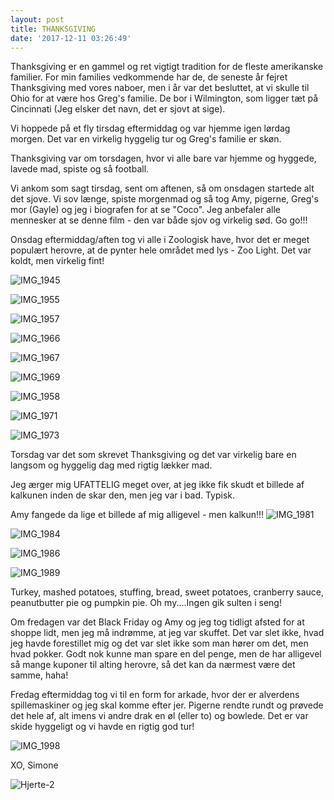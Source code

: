 ```yaml
---
layout: post
title: THANKSGIVING
date: '2017-12-11 03:26:49'
---
```


Thanksgiving er en gammel og ret vigtigt tradition for de fleste amerikanske familier. For min families vedkommende har de, de seneste år fejret Thanksgiving med vores naboer, men i år var det besluttet, at vi skulle til Ohio for at være hos Greg's familie. De bor i Wilmington, som ligger tæt på Cincinnati (Jeg elsker det navn, det er sjovt at sige). 

Vi hoppede på et fly tirsdag eftermiddag og var hjemme igen lørdag morgen. 
Det var en virkelig hyggelig tur og Greg's familie er skøn. 

Thanksgiving var om torsdagen, hvor vi alle bare var hjemme og hyggede, lavede mad, spiste og så football. 

Vi ankom som sagt tirsdag, sent om aftenen, så om onsdagen startede alt det sjove. 
Vi sov længe, spiste morgenmad og så tog Amy, pigerne, Greg's mor (Gayle) og jeg i biografen for at se "Coco". Jeg anbefaler alle mennesker at se denne film - den var både sjov og virkelig sød. Go go!!!

Onsdag eftermiddag/aften tog vi alle i Zoologisk have, hvor det er meget populært herovre, at de pynter hele området med lys - Zoo Light.
Det var koldt, men virkelig fint!

![IMG_1945](/images/2017/12/IMG_1945.JPG)

![IMG_1955](/images/2017/12/IMG_1955.JPG)

![IMG_1957](/images/2017/12/IMG_1957.JPG)

![IMG_1966](/images/2017/12/IMG_1966.JPG)

![IMG_1967](/images/2017/12/IMG_1967.JPG)

![IMG_1969](/images/2017/12/IMG_1969.JPG)

![IMG_1958](/images/2017/12/IMG_1958.JPG)

![IMG_1971](/images/2017/12/IMG_1971.JPG)

![IMG_1973](/images/2017/12/IMG_1973.JPG)

Torsdag var det som skrevet Thanksgiving og det var virkelig bare en langsom og hyggelig dag med rigtig lækker mad. 

Jeg ærger mig UFATTELIG meget over, at jeg ikke fik skudt et billede af kalkunen inden de skar den, men jeg var i bad. Typisk.

Amy fangede da lige et billede af mig alligevel - men kalkun!!!
![IMG_1981](/images/2017/12/IMG_1981.JPG)

![IMG_1984](/images/2017/12/IMG_1984.JPG)

![IMG_1986](/images/2017/12/IMG_1986.JPG)

![IMG_1989](/images/2017/12/IMG_1989.JPG)

Turkey, mashed potatoes, stuffing, bread, sweet potatoes, cranberry sauce, peanutbutter pie og pumpkin pie. Oh my....Ingen gik sulten i seng!

Om fredagen var det Black Friday og Amy og jeg tog tidligt afsted for at shoppe lidt, men jeg må indrømme, at jeg var skuffet. Det var slet ikke, hvad jeg havde forestillet mig og det var slet ikke som man hører om det, men hvad pokker. 
Godt nok kunne man spare en del penge, men de har alligevel så mange kuponer til alting herovre, så det kan da nærmest være det samme, haha!

Fredag eftermiddag tog vi til en form for arkade, hvor der er alverdens spillemaskiner og jeg skal komme efter jer. Pigerne rendte rundt og prøvede det hele af, alt imens vi andre drak en øl (eller to) og bowlede. Det er var skide hyggeligt og vi havde en rigtig god tur!

![IMG_1998](/images/2017/12/IMG_1998.JPG)

XO, Simone

![Hjerte-2](/images/2017/12/Hjerte-2.jpg)

